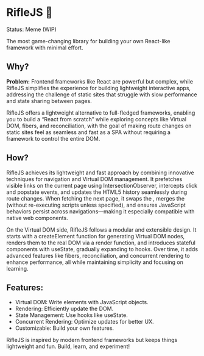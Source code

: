# RifleJS 🔫
Status: Meme (WIP)

The most game-changing library for building your own React-like framework with minimal effort.

## Why?

**Problem:** Frontend frameworks like React are powerful but complex, while RifleJS simplifies the experience for building lightweight interactive apps, addressing the challenge of static sites that struggle with slow performance and state sharing between pages.

RifleJS offers a lightweight alternative to full-fledged frameworks, enabling you to build a “React from scratch” while exploring concepts like Virtual DOM, fibers, and reconciliation, with the goal of making route changes on static sites feel as seamless and fast as a SPA without requiring a framework to control the entire DOM.

## How?

RifleJS achieves its lightweight and fast approach by combining innovative techniques for navigation and Virtual DOM management. It prefetches visible links on the current page using IntersectionObserver, intercepts click and popstate events, and updates the HTML5 history seamlessly during route changes. When fetching the next page, it swaps the <body>, merges the <head> (without re-executing scripts unless specified), and ensures JavaScript behaviors persist across navigations—making it especially compatible with native web components.

On the Virtual DOM side, RifleJS follows a modular and extensible design. It starts with a createElement function for generating Virtual DOM nodes, renders them to the real DOM via a render function, and introduces stateful components with useState, gradually expanding to hooks. Over time, it adds advanced features like fibers, reconciliation, and concurrent rendering to enhance performance, all while maintaining simplicity and focusing on learning.

## Features:
- Virtual DOM: Write elements with JavaScript objects.
- Rendering: Efficiently update the DOM.
- State Management: Use hooks like useState.
- Concurrent Rendering: Optimize updates for better UX.
- Customizable: Build your own features.

RifleJS is inspired by modern frontend frameworks but keeps things lightweight and fun. Build, learn, and experiment!
